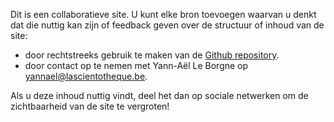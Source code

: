 
Dit is een collaboratieve site. U kunt elke bron toevoegen waarvan u denkt dat die nuttig kan zijn of feedback geven over de structuur of inhoud van de site:

* door rechtstreeks gebruik te maken van de [Github repository](https://github.com/lascientotheque/ia-resources). 
* door contact op te nemen met Yann-Aël Le Borgne op yannael@lascientotheque.be. 

Als u deze inhoud nuttig vindt, deel het dan op sociale netwerken om de zichtbaarheid van de site te vergroten!
